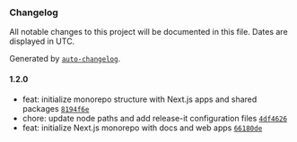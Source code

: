 ### Changelog

All notable changes to this project will be documented in this file. Dates are displayed in UTC.

Generated by [`auto-changelog`](https://github.com/CookPete/auto-changelog).

#### 1.2.0

- feat: initialize monorepo structure with Next.js apps and shared packages [`8194f6e`](https://github.com/R-Dolce-Group/runlintic-release-manager/commit/8194f6e2da29f14607182801f5b39e8a039f7b7c)
- chore: update node paths and add release-it configuration files [`4df4626`](https://github.com/R-Dolce-Group/runlintic-release-manager/commit/4df4626825c683cbea28f82da443ec370073c607)
- feat: initialize Next.js monorepo with docs and web apps [`66180de`](https://github.com/R-Dolce-Group/runlintic-release-manager/commit/66180dec7204be8de602f94c04d1df64089e3d22)

